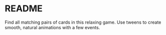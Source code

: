 # README

Find all matching pairs of cards in this relaxing game. Use tweens to create smooth, natural animations with a few events.


